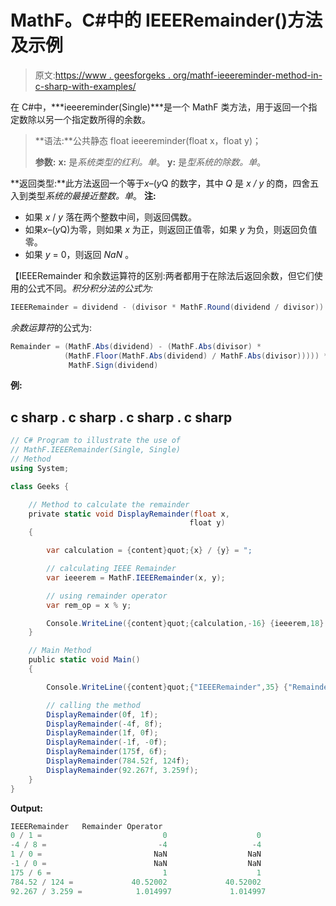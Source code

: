 # MathF。C#中的 IEEERemainder()方法及示例

> 原文:[https://www . geesforgeks . org/mathf-ieeereminder-method-in-c-sharp-with-examples/](https://www.geeksforgeeks.org/mathf-ieeeremainder-method-in-c-sharp-with-examples/)

在 C#中，***ieeereminder(Single)***是一个 MathF 类方法，用于返回一个指定数除以另一个指定数所得的余数。

> **语法:**公共静态 float ieeereminder(float x，float y)；
> 
> **参数:**
> **x:** 是*系统类型的红利。单*。
> **y:** 是*型系统的除数。单*。

**返回类型:**此方法返回一个等于*x*–(*y*Q 的数字，其中 *Q* 是 *x / y* 的商，四舍五入到类型*系统的最接近整数。单*。
**注:**

*   如果 *x* / *y* 落在两个整数中间，则返回偶数。
*   如果*x*–(*y*Q)为零，则如果 *x* 为正，则返回正值零，如果 *y* 为负，则返回负值零。
*   如果 *y* = 0，则返回 *NaN* 。

【IEEERemainder 和余数运算符的区别:两者都用于在除法后返回余数，但它们使用的公式不同。*积分积分法的公式为:* 

```cs
IEEERemainder = dividend - (divisor * MathF.Round(dividend / divisor))
```

*余数运算符*的公式为:

```cs
Remainder = (MathF.Abs(dividend) - (MathF.Abs(divisor) *  
            (MathF.Floor(MathF.Abs(dividend) / MathF.Abs(divisor))))) *   
             MathF.Sign(dividend)
```

**例:**

## c sharp . c sharp . c sharp . c sharp

```cs
// C# Program to illustrate the use of
// MathF.IEEERemainder(Single, Single)
// Method
using System;

class Geeks {

    // Method to calculate the remainder
    private static void DisplayRemainder(float x,
                                        float y)
    {

        var calculation = {content}quot;{x} / {y} = ";

        // calculating IEEE Remainder
        var ieeerem = MathF.IEEERemainder(x, y);

        // using remainder operator
        var rem_op = x % y;

        Console.WriteLine({content}quot;{calculation,-16} {ieeerem,18} {rem_op,20}");
    }

    // Main Method
    public static void Main()
    {

        Console.WriteLine({content}quot;{"IEEERemainder",35} {"Remainder Operator",20}");

        // calling the method
        DisplayRemainder(0f, 1f);
        DisplayRemainder(-4f, 8f);
        DisplayRemainder(1f, 0f);
        DisplayRemainder(-1f, -0f);
        DisplayRemainder(175f, 6f);
        DisplayRemainder(784.52f, 124f);
        DisplayRemainder(92.267f, 3.259f);
    }
}
```

**Output:** 

```cs
IEEERemainder   Remainder Operator
0 / 1 =                           0                    0
-4 / 8 =                         -4                   -4
1 / 0 =                         NaN                  NaN
-1 / 0 =                        NaN                  NaN
175 / 6 =                         1                    1
784.52 / 124 =             40.52002             40.52002
92.267 / 3.259 =            1.014997             1.014997
```